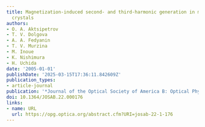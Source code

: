 ```yaml
---
title: Magnetization-induced second- and third-harmonic generation in magnetophotonic
  crystals
authors:
- O. A. Aktsipetrov
- T. V. Dolgova
- A. A. Fedyanin
- T. V. Murzina
- M. Inoue
- K. Nishimura
- H. Uchida
date: '2005-01-01'
publishDate: '2025-03-15T17:36:11.842609Z'
publication_types:
- article-journal
publication: '*Journal of the Optical Society of America B: Optical Physics*'
doi: 10.1364/JOSAB.22.000176
links:
- name: URL
  url: https://opg.optica.org/abstract.cfm?URI=josab-22-1-176
---
```

